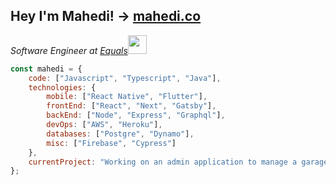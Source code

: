 <h2>Hey I'm Mahedi!  -> <a href="https://mahedi.co">mahedi.co</a> </h2>
<p><em>Software Engineer at <a href="http://equals.co">Equals</a><img src="https://media.giphy.com/media/WUlplcMpOCEmTGBtBW/giphy.gif" width="30"> 
</em></p>

```javascript
const mahedi = {
    code: ["Javascript", "Typescript", "Java"],
    technologies: {
        mobile: ["React Native", "Flutter"],
        frontEnd: ["React", "Next", "Gatsby"],
        backEnd: ["Node", "Express", "Graphql"],
        devOps: ["AWS", "Heroku"],
        databases: ["Postgre", "Dynamo"],
        misc: ["Firebase", "Cypress"]
    },
    currentProject: "Working on an admin application to manage a garage company",
};
```
